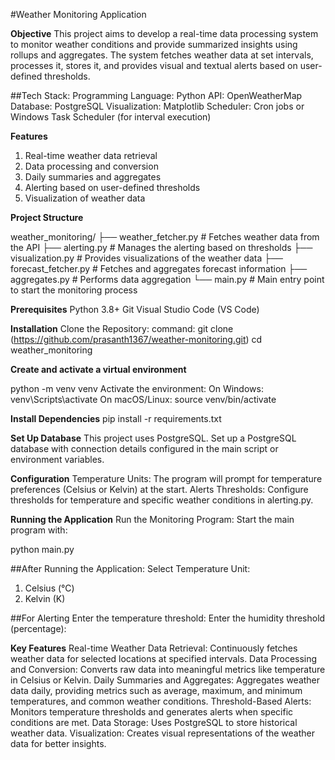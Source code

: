 #Weather Monitoring Application

**Objective**
This project aims to develop a real-time data processing system to monitor weather conditions and provide summarized insights using rollups and aggregates. The system fetches weather data at set intervals, processes it, stores it, and provides visual and textual alerts based on user-defined thresholds.

##Tech Stack:
Programming Language: Python
API: OpenWeatherMap
Database: PostgreSQL
Visualization: Matplotlib
Scheduler: Cron jobs or Windows Task Scheduler (for interval execution)

**Features**
1. Real-time weather data retrieval
2. Data processing and conversion
3. Daily summaries and aggregates
4. Alerting based on user-defined thresholds
5. Visualization of weather data

**Project Structure**

weather_monitoring/
├── weather_fetcher.py         # Fetches weather data from the API
├── alerting.py                # Manages the alerting based on thresholds
├── visualization.py           # Provides visualizations of the weather data
├── forecast_fetcher.py        # Fetches and aggregates forecast information
├── aggregates.py              # Performs data aggregation
└── main.py                    # Main entry point to start the monitoring process

**Prerequisites**
Python 3.8+
Git
Visual Studio Code (VS Code)


**Installation**
Clone the Repository:
command:
git clone (https://github.com/prasanth1367/weather-monitoring.git)
cd weather_monitoring



**Create and activate a virtual environment**

python -m venv venv
Activate the environment:
On Windows: venv\Scripts\activate
On macOS/Linux: source venv/bin/activate

**Install Dependencies**
pip install -r requirements.txt

**Set Up Database**
This project uses PostgreSQL. Set up a PostgreSQL database with connection details configured in the main script or environment variables.

**Configuration**
Temperature Units: The program will prompt for temperature preferences (Celsius or Kelvin) at the start.
Alerts Thresholds: Configure thresholds for temperature and specific weather conditions in alerting.py.

**Running the Application**
Run the Monitoring Program: Start the main program with:

python main.py

##After Running the Application:
Select Temperature Unit:
1. Celsius (°C)
2. Kelvin (K)

##For Alerting 
Enter the temperature threshold:
Enter the humidity threshold (percentage):

**Key Features**
Real-time Weather Data Retrieval: Continuously fetches weather data for selected locations at specified intervals.
Data Processing and Conversion: Converts raw data into meaningful metrics like temperature in Celsius or Kelvin.
Daily Summaries and Aggregates: Aggregates weather data daily, providing metrics such as average, maximum, and minimum temperatures, and common weather conditions.
Threshold-Based Alerts: Monitors temperature thresholds and generates alerts when specific conditions are met.
Data Storage: Uses PostgreSQL to store historical weather data.
Visualization: Creates visual representations of the weather data for better insights.
